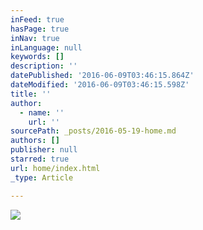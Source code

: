 ```yaml
---
inFeed: true
hasPage: true
inNav: true
inLanguage: null
keywords: []
description: ''
datePublished: '2016-06-09T03:46:15.864Z'
dateModified: '2016-06-09T03:46:15.598Z'
title: ''
author:
  - name: ''
    url: ''
sourcePath: _posts/2016-05-19-home.md
authors: []
publisher: null
starred: true
url: home/index.html
_type: Article

---
```

![](https://s3-us-west-2.amazonaws.com/the-grid-img/p/bbeacad69e2c607aea00aa877fd4f07f6284eaa5.jpg)
